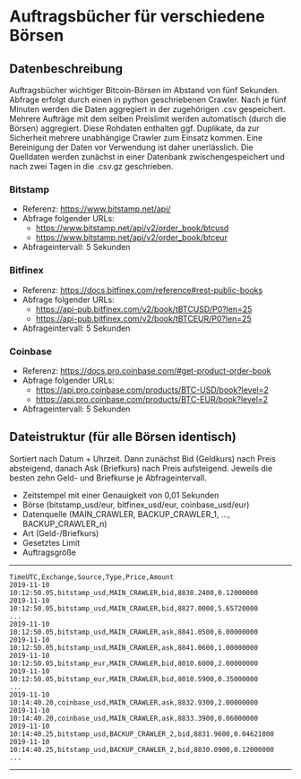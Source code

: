 # Auftragsbücher für verschiedene Börsen

## Datenbeschreibung

Auftragsbücher wichtiger Bitcoin-Börsen im Abstand von fünf Sekunden.
Abfrage erfolgt durch einen in python geschriebenen Crawler.
Nach je fünf Minuten werden die Daten aggregiert in der zugehörigen .csv gespeichert.
Mehrere Aufträge mit dem selben Preislimit werden automatisch (durch die Börsen) aggregiert.
Diese Rohdaten enthalten ggf. Duplikate, da zur Sicherheit mehrere unabhängige Crawler zum
Einsatz kommen.
Eine Bereinigung der Daten vor Verwendung ist daher unerlässlich.
Die Quelldaten werden zunächst in einer Datenbank zwischengespeichert und nach zwei Tagen
in die .csv.gz geschrieben.


### Bitstamp

- Referenz: https://www.bitstamp.net/api/
- Abfrage folgender URLs:
    - https://www.bitstamp.net/api/v2/order_book/btcusd
    - https://www.bitstamp.net/api/v2/order_book/btceur
- Abfrageintervall: 5 Sekunden

### Bitfinex

- Referenz: https://docs.bitfinex.com/reference#rest-public-books
- Abfrage folgender URLs:
    - https://api-pub.bitfinex.com/v2/book/tBTCUSD/P0?len=25
    - https://api-pub.bitfinex.com/v2/book/tBTCEUR/P0?len=25
- Abfrageintervall: 5 Sekunden

### Coinbase

- Referenz: https://docs.pro.coinbase.com/#get-product-order-book
- Abfrage folgender URLs:
    - https://api.pro.coinbase.com/products/BTC-USD/book?level=2
    - https://api.pro.coinbase.com/products/BTC-EUR/book?level=2
- Abfrageintervall: 5 Sekunden


## Dateistruktur (für alle Börsen identisch)

Sortiert nach Datum + Uhrzeit.
Dann zunächst Bid (Geldkurs) nach Preis absteigend, danach Ask (Briefkurs) nach Preis aufsteigend.
Jeweils die besten zehn Geld- und Briefkurse je Abfrageintervall.

- Zeitstempel mit einer Genauigkeit von 0,01 Sekunden
- Börse (bitstamp_usd/eur, bitfinex_usd/eur, coinbase_usd/eur)
- Datenquelle (MAIN_CRAWLER, BACKUP_CRAWLER_1, ..., BACKUP_CRAWLER_n)
- Art (Geld-/Briefkurs)
- Gesetztes Limit
- Auftragsgröße

---
    TimeUTC,Exchange,Source,Type,Price,Amount
    2019-11-10 10:12:50.05,bitstamp_usd,MAIN_CRAWLER,bid,8830.2400,0.12000000
    2019-11-10 10:12:50.05,bitstamp_usd,MAIN_CRAWLER,bid,8827.0000,5.65720000
    ...
    2019-11-10 10:12:50.05,bitstamp_usd,MAIN_CRAWLER,ask,8841.0500,6.00000000
    2019-11-10 10:12:50.05,bitstamp_usd,MAIN_CRAWLER,ask,8841.0600,1.00000000
    2019-11-10 10:12:50.05,bitstamp_eur,MAIN_CRAWLER,bid,8010.6000,2.00000000
    2019-11-10 10:12:50.05,bitstamp_eur,MAIN_CRAWLER,bid,8010.5900,0.35000000
    ...
    2019-11-10 10:14:40.20,coinbase_usd,MAIN_CRAWLER,ask,8832.9300,2.00000000
    2019-11-10 10:14:40.20,coinbase_usd,MAIN_CRAWLER,ask,8833.3900,0.06000000
    2019-11-10 10:14:40.25,bitstamp_usd,BACKUP_CRAWLER_2,bid,8831.9600,0.04621000
    2019-11-10 10:14:40.25,bitstamp_usd,BACKUP_CRAWLER_2,bid,8830.0900,0.12000000
    ...
---
